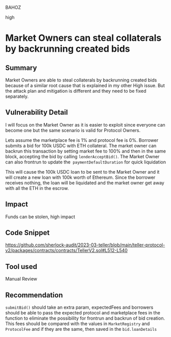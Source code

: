 BAHOZ

high

# Market Owners can steal collaterals by backrunning created bids

## Summary
Market Owners are able to steal collaterals by backrunning created bids because of a similar root cause that is explained in my other High issue. But the attack plan and mitigation is different and they need to be fixed separately.

## Vulnerability Detail

I will focus on the Market Owner as it is easier to exploit since everyone can become one but the same scenario is valid for Protocol Owners.


Lets assume the marketplace fee is 1% and protocol fee is 0%. Borrower submits a bid for 100k USDC with ETH collateral. The market owner can backrun this transaction by setting market fee to 100% and then in the same block, accepting the bid by calling `lenderAcceptBid()`. The Market Owner can also frontrun to update the` paymentDefaultDuration` for quick liquidation

This will cause the 100k USDC loan to be sent to the Market Owner and it will create a new loan with 100k worth of Ethereum. Since the borrower receives nothing, the loan will be liquidated and the market owner get away with all the ETH in the escrow.

## Impact

Funds can be stolen, high impact

## Code Snippet
https://github.com/sherlock-audit/2023-03-teller/blob/main/teller-protocol-v2/packages/contracts/contracts/TellerV2.sol#L512-L540
## Tool used

Manual Review

## Recommendation
`submitBid()` should take an extra param, expectedFees and borrowers should be able to pass the expected protocol and marketplace fees in the function to eliminate the possibility for frontrun and backrun of bid creation. This fees should be compared with the values in `MarketRegistry` and `ProtocolFee` and if they are the same, then saved in the `bid.loanDetails`